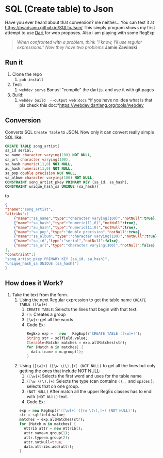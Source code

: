 # SQL (Create table) to Json
Have you ever heard about that conversion? me neither... 
You can test it at https://osadsanu.github.io/SQLtoJson/
This simply program shows my first attempt to use [Dart](https://medium.com/@mswehli/why-dart-is-the-language-to-learn-of-2018-e5fa12adb6c1) for web proposes. 
Also i am playing with some RegExp
> *When confronted with a problem, think "I know, I'll use regular expressions." Now they have two problems* **Jamie Zawinski**

## Run it
1. Clone the repo 
    1. `pub install`
2. Test:
    1. `webdev serve`
Bonus! "compile" the dart js. and use it with git pages
1. Build:
    1. `webdev build  --output web:docs`
*if you have no idea what is that pls check this doc:*https://webdev.dartlang.org/tools/webdev

## Conversion
Converts SQL `Create Table` to JSON.
Now only it can convert really simple SQL like:
``` sql
CREATE TABLE song_artist(
sa_id serial,
sa_name character varying(100) NOT NULL,
sa_url character varying(100),
sa_hash numeric(11,0) NOT NULL,
au_hash numeric(11,0) NOT NULL,
sa_pop double precision NOT NULL,
sa_album character varying(100) NOT NULL,
CONSTRAINT song_artist_pkey PRIMARY KEY (sa_id, sa_hash),
CONSTRAINT unique_hash_sa UNIQUE (sa_hash))
```
to
```json
{
"tname":"song_artist",
"attribs":[
 	{"name":"sa_name","type":"character varying(100)","notNull":true},
	{"name":"sa_hash","type":"numeric(11,0)","notNull":true},
	{"name":"au_hash","type":"numeric(11,0)","notNull":true},
	{"name":"sa_pop","type":"double precision","notNull":true},
	{"name":"sa_album","type":"character varying(100)","notNull":true},
	{"name":"sa_id","type":"serial","notNull":false},
	{"name":"sa_url","type":"character varying(100)","notNull":false}
],
"constraint":[ 
"song_artist_pkey PRIMARY KEY (sa_id, sa_hash)",
"unique_hash_sa UNIQUE (sa_hash)"]
}
```

## How does it Work?
1. Take the text from the form.
   1. Using the next Regular expression to get the table name 
   `CREATE TABLE ([\w]+)`
      1. `CREATE TABLE`: Selects the lines that begin with that text.
      2. `()`: Creates a group
      3. `[\w]+`: get all the words
      4. Code Ex:
          ``` dart
          RegExp exp =   new   RegExp(r'CREATE TABLE ([\w]+)');
          String str = sqlfield.value;
          Iterable<Match> matches = exp.allMatches(str);
          for (Match m in matches) {
            data.tname = m.group(1);
          } 
          ```
    2. Using `([\w]+) ([\w \(\),]+) (NOT NULL)` to get all the lines but only getting the ones that include NOT NULL:
        1.    `([\w]+)`Selects the first word and uses for the table name
        2.    `([\w \(\),]+)` Selects the type (can contains `()`, `,` and `spaces` ), selects that on one group.
        3.    `(NOT NULL)` After match all the upper RegEx classes has to end with `(NOT NULL)` text.
        4. Code Ex:
        ```dart
        exp = new RegExp(r'([\w]+) ([\w \(\),]+) (NOT NULL)');
        str = sqlfield.value;
        matches = exp.allMatches(str);
        for (Match m in matches) {
          Attrib attr = new Attrib();
          attr.name=m.group(1);
          attr.type=m.group(2);
          attr.notNull=true;
          data.attribs.add(attr);
        }
        ```

